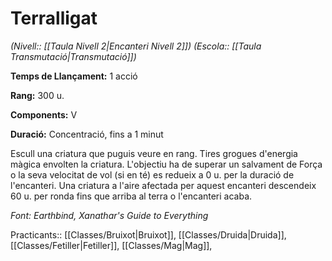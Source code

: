 # Terralligat

*(Nivell:: [[Taula Nivell 2|Encanteri Nivell 2]]) (Escola:: [[Taula Transmutació|Transmutació]])*

**Temps de Llançament:** 1 acció

**Rang:** 300 u.

**Components:** V

**Duració:** Concentració, fins a 1 minut

Escull una criatura que puguis veure en rang. Tires grogues d'energia màgica envolten la criatura. L'objectiu ha de superar un salvament de Força o la seva velocitat de vol (si en té) es redueix a 0 u. per la duració de l'encanteri. Una criatura a l'aire afectada per aquest encanteri descendeix 60 u. per ronda fins que arriba al terra o l'encanteri acaba.


*Font: Earthbind, Xanathar's Guide to Everything*



Practicants:: [[Classes/Bruixot|Bruixot]], [[Classes/Druida|Druida]], [[Classes/Fetiller|Fetiller]], [[Classes/Mag|Mag]],